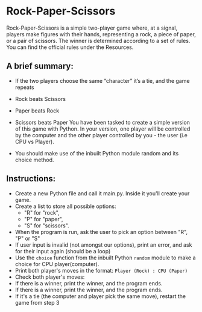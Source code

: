 # Rock-Paper-Scissors
Rock-Paper-Scissors is a simple two-player game where, at a signal, players make figures with their hands, representing a rock, a piece of paper, or a pair of scissors. The winner is determined according to a set of rules. You can find the official rules under the Resources.

 

## A brief summary:

- If the two players choose the same “character” it’s a tie, and the game repeats
- Rock beats Scissors
- Paper beats Rock
- Scissors beats Paper
You have been tasked to create a simple version of this game with Python. In your version, one player will be controlled by the computer and the other player controlled by you - the user (i.e CPU vs Player). 

- You should make use of the inbuilt Python module random and its choice method.

## Instructions:

- Create a new Python file and call it main.py. Inside it you'll create your game.
- Create a list to store all possible options:
	- "R" for "rock", 
	- "P" for "paper", 
	- "S" for "scissors".
- When the program is run, ask the user to pick an option between "R", "P" or "S"
- If user input is invalid (not amongst our options), print an error, and ask for their input again (should be a loop)
- Use the `choice` function from the inbuilt Python `random` module to make a choice for CPU player(computer).
- Print both player's moves in the format: `Player (Rock) : CPU (Paper)`
- Check both player's moves: 
- If there is a winner, print the winner, and the program ends. 
- If there is a winner, print the winner, and the program ends.
- If it's a tie (the computer and player pick the same move), restart the game from step 3
